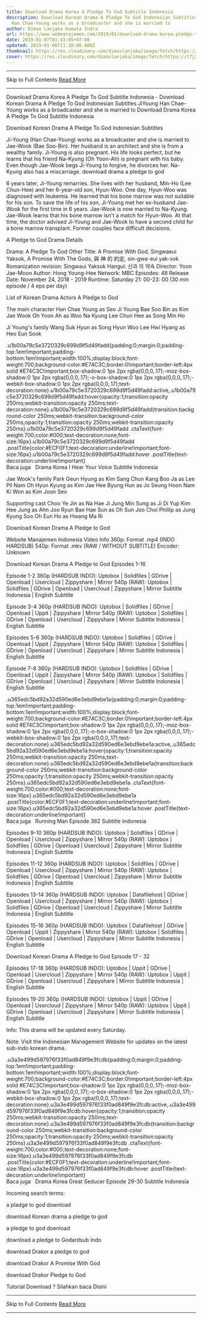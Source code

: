 ```yaml
---
title: Download Drama Korea A Pledge To God Subtitle Indonesia
description: Download Korean Drama A Pledge To God Indonesian Subtitles JiYoung
  Han Chae-Young works as a broadcaster and she is married to
author: Dimas Lanjaka Kumala Indra
url: https://www.webmanajemen.com/2019/01/download-drama-korea-pledge-to-god.html
date: 2019-01-07T01:43:05+07:00
updated: 2019-01-06T11:38:00.000Z
thumbnail: https://res.cloudinary.com/dimaslanjaka/image/fetch/https://t7j2r8j8.stackpathcdn.com/wp-content/uploads/2018/11/Download-Drama-Korea-A-Pledge-to-God-Subtitle-Indonesia.jpg
cover: https://res.cloudinary.com/dimaslanjaka/image/fetch/https://t7j2r8j8.stackpathcdn.com/wp-content/uploads/2018/11/Download-Drama-Korea-A-Pledge-to-God-Subtitle-Indonesia.jpg
---
```


<hr/> Skip to Full Contents <a href="https://www.webmanajemen.com/2019/01/download-drama-korea-pledge-to-god.html" rel="follow" class="button" id="read-more">Read More</a> <hr/> Download Drama Korea A Pledge To God Subtitle Indonesia - Download Korean Drama A Pledge To God Indonesian Subtitles JiYoung Han Chae-Young works as a broadcaster and she is married to Download Drama Korea A Pledge To God Subtitle Indonesia
  
  
  
  Download Korean Drama A Pledge To God Indonesian Subtitles 
  
  Ji-Young (Han Chae-Young) works as a broadcaster and she is married to Jae-Wook (Bae Soo-Bin).  Her husband is an architect and she is from a wealthy family.  Ji-Young is also pregnant.  His life looks perfect, but he learns that his friend Na-Kyung (Oh Yoon-Ah) is pregnant with his baby.  Even though Jae-Wook begs Ji-Young to forgive, he divorces her.  Na-Kyung also has a miscarriage.  download drama a pledge to god 
  
  6 years later, Ji-Young remarries.  She lives with her husband, Min-Ho (Lee Chun-Hee) and her 6-year-old son, Hyun-Woo.  One day, Hyun-Woo was diagnosed with leukemia.  He learned that his bone marrow was not suitable for his son.  To save the life of his son, Ji-Young met her ex-husband Jae-Wook for the first time in 6 years.  Jae-Wook is now married to Na-Kyung.  Jae-Wook learns that his bone marrow isn't a match for Hyun-Woo.  At that time, the doctor advised Ji-Young and Jae-Wook to have a second child for a bone marrow transplant.  Former couples face difficult decisions. 
  
  A Pledge to God Drama Details 
  
  Drama: A Pledge To God 
 Other Title: A Promise With God, Singwaeui Yaksok, A Promise With The Gods, 與 神 的 約定, sin-gwa-eui yak-sok 
 Romanization revision: Singwaui Yaksok 
 Hangul: 신과 의 약속 
 Director: Yoon Jae-Moon 
 Author: Hong Young-Hee 
 Network: MBC 
 Episodes: 48 
 Release Date: November 24, 2018 - 2019 
 Runtime: Saturday 21: 00-23: 00 (30 min episode / 4 eps per day) 
  
  List of Korean Drama Actors A Pledge to God 
  
  The main character 
 Han Chae Young as Seo Ji Young 
 Bae Soo Bin as Kim Jae Wook 
 Oh Yoon Ah as Woo Na Kyung 
 Lee Chun Hee as Song Min Ho 
  
  Ji Young's family 
 Wang Suk Hyun as Song Hyun Woo 
 Lee Hwi Hyang as Heo Eun Sook 
  
  .u1b00a79c5e3720329c699d9f5d49fadd{padding:0;margin:0;padding-top:1em!important;padding-bottom:1em!important;width:100%;display:block;font-weight:700;background-color:#E74C3C;border:0!important;border-left:4px solid #E74C3C!important;box-shadow:0 1px 2px rgba(0,0,0,.17);-moz-box-shadow:0 1px 2px rgba(0,0,0,.17);-o-box-shadow:0 1px 2px rgba(0,0,0,.17);-webkit-box-shadow:0 1px 2px rgba(0,0,0,.17);text-decoration:none}.u1b00a79c5e3720329c699d9f5d49fadd:active,.u1b00a79c5e3720329c699d9f5d49fadd:hover{opacity:1;transition:opacity 250ms;webkit-transition:opacity 250ms;text-decoration:none}.u1b00a79c5e3720329c699d9f5d49fadd{transition:background-color 250ms;webkit-transition:background-color 250ms;opacity:1;transition:opacity 250ms;webkit-transition:opacity 250ms}.u1b00a79c5e3720329c699d9f5d49fadd .ctaText{font-weight:700;color:#000;text-decoration:none;font-size:16px}.u1b00a79c5e3720329c699d9f5d49fadd .postTitle{color:#ECF0F1;text-decoration:underline!important;font-size:16px}.u1b00a79c5e3720329c699d9f5d49fadd:hover .postTitle{text-decoration:underline!important}  
 Baca juga   Drama Korea I Hear Your Voice Subtitle Indonesia 
  
  
  Jae Wook's family 
 Park Geun Hyung as Kim Sang Chun 
 Kang Boo Ja as Lee Pil Nam 
 Oh Hyun Kyung as Kim Jae Hee 
 Byung Hun as Jo Seung Hoon 
 Nam Ki Won as Kim Joon Seo 
  
  Supporting cast 
 Choo Ye Jin as Na Hae Ji 
 Jung Min Sung as Ji Di Yup 
 Kim Hee Jung as Ahn Joo Ryun 
 Bae Hae Sun as Oh Sun Joo 
 Choi Phillip as Jung Kyung Soo 
 Oh Eun Ho as Hwang Ma Ri 
  
  Download Korean Drama A Pledge to God 
  
 Website Manajemen Indonesia 
 Video Info 
 360p: Format .mp4 (INDO HARDSUB) 
 540p: Format .mkv (RAW / WITHOUT SUBTITLE) 
 Encoder: Unknown 
  
  Download Korean Drama A Pledge to God Episodes 1-16 
  
  Episode 1-2 
  360p (HARDSUB INDO): Uptobox |  Solidfiles |  GDrive |  Openload |  Usercloud |  Zippyshare | Mirror 
 540p (RAW): Uptobox |  Solidfiles |  GDrive |  Openload |  Usercloud |  Zippyshare | Mirror 
 Subtitle Indonesia | English Subtitle 
  
  Episode 3-4 
  360p (HARDSUB INDO): Uptobox |  Solidfiles |  GDrive |  Openload |  Uppit |  Zippyshare | Mirror 
 540p (RAW): Uptobox |  Solidfiles |  GDrive |  Openload |  Usercloud |  Zippyshare | Mirror 
 Subtitle Indonesia | English Subtitle 
  
  Episodes 5-6 
  360p (HARDSUB INDO): Uptobox |  Solidfiles |  GDrive |  Openload |  Uppit |  Zippyshare | Mirror 
 540p (RAW): Uptobox |  Solidfiles |  GDrive |  Openload |  Usercloud |  Zippyshare | Mirror 
 Subtitle Indonesia | English Subtitle 
  
  Episode 7-8 
  360p (HARDSUB INDO): Uptobox |  Solidfiles |  GDrive |  Openload |  Uppit |  Zippyshare | Mirror 
 540p (RAW): Uptobox |  Solidfiles |  GDrive |  Openload |  Usercloud |  Zippyshare | Mirror 
 Subtitle Indonesia | English Subtitle 
  
  .u365edc5bd92a32d590ed6e3ebd9ebe1a{padding:0;margin:0;padding-top:1em!important;padding-bottom:1em!important;width:100%;display:block;font-weight:700;background-color:#E74C3C;border:0!important;border-left:4px solid #E74C3C!important;box-shadow:0 1px 2px rgba(0,0,0,.17);-moz-box-shadow:0 1px 2px rgba(0,0,0,.17);-o-box-shadow:0 1px 2px rgba(0,0,0,.17);-webkit-box-shadow:0 1px 2px rgba(0,0,0,.17);text-decoration:none}.u365edc5bd92a32d590ed6e3ebd9ebe1a:active,.u365edc5bd92a32d590ed6e3ebd9ebe1a:hover{opacity:1;transition:opacity 250ms;webkit-transition:opacity 250ms;text-decoration:none}.u365edc5bd92a32d590ed6e3ebd9ebe1a{transition:background-color 250ms;webkit-transition:background-color 250ms;opacity:1;transition:opacity 250ms;webkit-transition:opacity 250ms}.u365edc5bd92a32d590ed6e3ebd9ebe1a .ctaText{font-weight:700;color:#000;text-decoration:none;font-size:16px}.u365edc5bd92a32d590ed6e3ebd9ebe1a .postTitle{color:#ECF0F1;text-decoration:underline!important;font-size:16px}.u365edc5bd92a32d590ed6e3ebd9ebe1a:hover .postTitle{text-decoration:underline!important}  
 Baca juga   Running Man Episode 362 Subtitle Indonesia 
  
  
  Episodes 9-10 
  360p (HARDSUB INDO): Uptobox |  Solidfiles |  GDrive |  Openload |  Usercloud |  Zippyshare | Mirror 
 540p (RAW): Uptobox |  Solidfiles |  GDrive |  Openload |  Usercloud |  Zippyshare | Mirror 
 Subtitle Indonesia | English Subtitle 
  
  Episodes 11-12 
  360p (HARDSUB INDO): Uptobox |  Solidfiles |  GDrive |  Openload |  Usercloud |  Zippyshare | Mirror 
 540p (RAW): Uptobox |  Solidfiles |  GDrive |  Openload |  Usercloud |  Zippyshare | Mirror 
 Subtitle Indonesia | English Subtitle 
  
  Episodes 13-14 
  360p (HARDSUB INDO): Uptobox |  Datafilehost |  GDrive |  Openload |  Usercloud |  Zippyshare | Mirror 
 540p (RAW): Uptobox |  Solidfiles |  GDrive |  Openload |  Usercloud |  Zippyshare | Mirror 
 Subtitle Indonesia | English Subtitle 
  
  Episodes 15-16 
  360p (HARDSUB INDO): Uptobox |  Datafilehost |  GDrive |  Openload |  Uppit |  Zippyshare | Mirror 
 540p (RAW): Uptobox |  Solidfiles |  GDrive |  Openload |  Usercloud |  Zippyshare | Mirror 
 Subtitle Indonesia | English Subtitle 
  
  Download Korean Drama A Pledge to God Episode 17 - 32 
  
  Episodes 17-18 
  360p (HARDSUB INDO): Uptobox |  Uppit |  GDrive |  Openload |  Usercloud |  Zippyshare | Mirror 
 540p (RAW): Uptobox |  Uppit |  GDrive |  Openload |  Usercloud |  Zippyshare | Mirror 
 Subtitle Indonesia | English Subtitle 
  
  Episodes 19-20 
  360p (HARDSUB INDO): Uptobox |  Uppit |  GDrive |  Openload |  Usercloud |  Zippyshare | Mirror 
 540p (RAW): Uptobox |  Uppit |  GDrive |  Openload |  Usercloud |  Zippyshare | Mirror 
 Subtitle Indonesia | English Subtitle 
  
  Info: This drama will be updated every Saturday. 
  
  Note: Visit the Indonesian Management Website for updates on the latest sub-indo korean drama. 
  
  .u3a3e499d597976f33f0ad849f9e3fcdb{padding:0;margin:0;padding-top:1em!important;padding-bottom:1em!important;width:100%;display:block;font-weight:700;background-color:#E74C3C;border:0!important;border-left:4px solid #E74C3C!important;box-shadow:0 1px 2px rgba(0,0,0,.17);-moz-box-shadow:0 1px 2px rgba(0,0,0,.17);-o-box-shadow:0 1px 2px rgba(0,0,0,.17);-webkit-box-shadow:0 1px 2px rgba(0,0,0,.17);text-decoration:none}.u3a3e499d597976f33f0ad849f9e3fcdb:active,.u3a3e499d597976f33f0ad849f9e3fcdb:hover{opacity:1;transition:opacity 250ms;webkit-transition:opacity 250ms;text-decoration:none}.u3a3e499d597976f33f0ad849f9e3fcdb{transition:background-color 250ms;webkit-transition:background-color 250ms;opacity:1;transition:opacity 250ms;webkit-transition:opacity 250ms}.u3a3e499d597976f33f0ad849f9e3fcdb .ctaText{font-weight:700;color:#000;text-decoration:none;font-size:16px}.u3a3e499d597976f33f0ad849f9e3fcdb .postTitle{color:#ECF0F1;text-decoration:underline!important;font-size:16px}.u3a3e499d597976f33f0ad849f9e3fcdb:hover .postTitle{text-decoration:underline!important}  
 Baca juga   Drama Korea Great Seducer Episode 29-30 Subtitle Indonesia 
  
  
  Incoming search terms: 
  
  
  a pladge to god download 
  
  download Korean drama a pledge to god 
  
  a pledge to god doenload 
  
  download a pledge to Godardsub Indo 
  
  download Drakor a pledge to god 
  
  download Drakor A Promise With God 
  
  download Drakor Pledge to God 
  
  
 Tutorial Download ? Silahkan baca Disini <hr/> Skip to Full Contents <a href="https://www.webmanajemen.com/2019/01/download-drama-korea-pledge-to-god.html" rel="follow" class="button" id="read-more">Read More</a> <hr/>